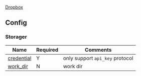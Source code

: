 [Dropbox](https://www.dropbox.com)

## Config

### Storager

| Name                                         | Required | Comments                        |
| -------------------------------------------- | -------- | ------------------------------- |
| [credential](go-storage/pairs/credential.md) | Y        | only support `api_key` protocol |
| [work_dir](go-storage/pairs/work_dir.md)     | N        | work dir                        |
